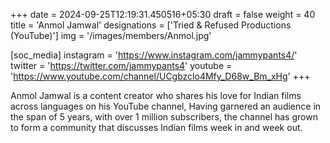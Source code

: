 +++
date = 2024-09-25T12:19:31.450516+05:30
draft = false
weight = 40
title = 'Anmol Jamwal'
designations = ['Tried & Refused Productions (YouTube)']
img = '/images/members/Anmol.jpg'

[soc_media]
instagram = 'https://www.instagram.com/jammypants4/'
twitter = 'https://twitter.com/jammypants4'
youtube = 'https://www.youtube.com/channel/UCgbzclo4Mfy_D68w_Bm_xHg'
+++

Anmol Jamwal is a content creator who shares his love for Indian films across languages on his YouTube channel, Having garnered an audience in the span of 5 years, with over 1 million subscribers, the channel has grown to form a community that discusses Indian films week in and week out.
